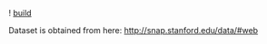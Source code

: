 ! [build](https://travis-ci.org/raidnav/hadoop-simple-page-ranker.svg?branch=master
)

Dataset is obtained from here: http://snap.stanford.edu/data/#web
